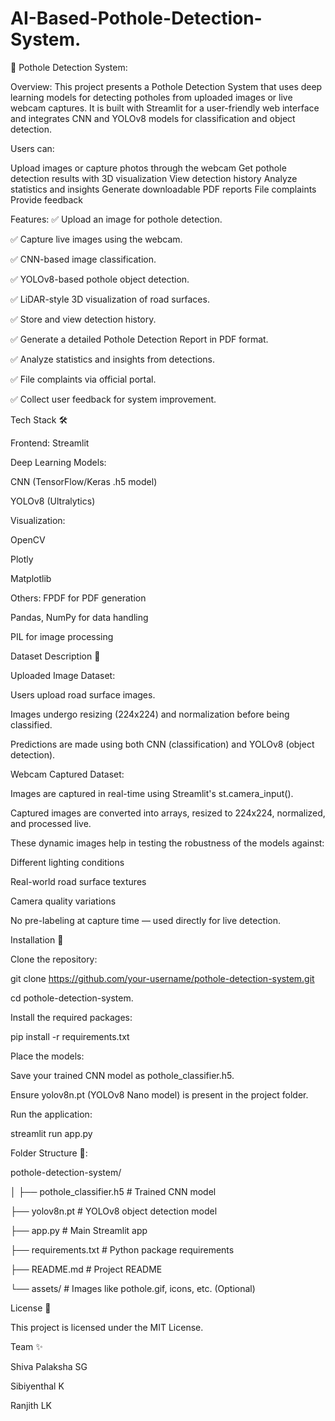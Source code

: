 # AI-Based-Pothole-Detection-System.
🚧 Pothole Detection System:

Overview:
This project presents a Pothole Detection System that uses deep learning models for detecting potholes from uploaded images or live webcam captures.
It is built with Streamlit for a user-friendly web interface and integrates CNN and YOLOv8 models for classification and object detection.

Users can:

Upload images or capture photos through the webcam
Get pothole detection results with 3D visualization
View detection history
Analyze statistics and insights
Generate downloadable PDF reports
File complaints
Provide feedback

Features:
✅ Upload an image for pothole detection.

✅ Capture live images using the webcam.

✅ CNN-based image classification.

✅ YOLOv8-based pothole object detection.

✅ LiDAR-style 3D visualization of road surfaces.

✅ Store and view detection history.

✅ Generate a detailed Pothole Detection Report in PDF format.

✅ Analyze statistics and insights from detections.

✅ File complaints via official portal.

✅ Collect user feedback for system improvement.

Tech Stack 🛠

Frontend: Streamlit

Deep Learning Models:

 CNN (TensorFlow/Keras .h5 model)
 
 YOLOv8 (Ultralytics)

Visualization:

 OpenCV
 
 Plotly
 
 Matplotlib

Others:
 FPDF for PDF generation
 
 Pandas, NumPy for data handling
 
 PIL for image processing

Dataset Description 📂

Uploaded Image Dataset:

 Users upload road surface images.
 
 Images undergo resizing (224x224) and normalization before being classified.
 
 Predictions are made using both CNN (classification) and YOLOv8 (object detection).

Webcam Captured Dataset:

 Images are captured in real-time using Streamlit's st.camera_input().
 
 Captured images are converted into arrays, resized to 224x224, normalized, and processed live.
 
 These dynamic images help in testing the robustness of the models against:
 
 Different lighting conditions
    
 Real-world road surface textures
    
 Camera quality variations
    
 No pre-labeling at capture time — used directly for live detection.

 Installation 🔧
 
Clone the repository:

git clone https://github.com/your-username/pothole-detection-system.git

cd pothole-detection-system.

Install the required packages:

pip install -r requirements.txt

Place the models:

 Save your trained CNN model as pothole_classifier.h5.
 
 Ensure yolov8n.pt (YOLOv8 Nano model) is present in the project folder.

Run the application:

streamlit run app.py

Folder Structure 📁:

pothole-detection-system/

│
├── pothole_classifier.h5     # Trained CNN model

├── yolov8n.pt                 # YOLOv8 object detection model

├── app.py                     # Main Streamlit app

├── requirements.txt           # Python package requirements

├── README.md                  # Project README

└── assets/                    # Images like pothole.gif, icons, etc. (Optional)

License 📜

This project is licensed under the MIT License.

Team ✨

Shiva Palaksha SG

Sibiyenthal K

Ranjith LK

